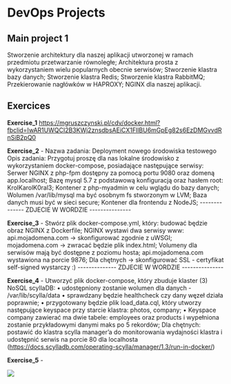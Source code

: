 # DevOps Projects

## Main project 1
Stworzenie architektury dla naszej aplikacji utworzonej w ramach przedmiotu przetwarzanie równoległe;
Architektura prosta z wykorzystaniem wielu popularnych obecnie serwisów;
Stworzenie klastra bazy danych;
Stworzenie klastra Redis;
Stworzenie klastra RabbitMQ;
Przekierowanie nagłówków w HAPROXY;
NGINX dla naszej aplikacji.


## Exercices

**Exercise_1**
https://mgruszczynski.pl/cdv/docker.html?fbclid=IwAR1UWQCI2B3KWj2znsdbsAEiCX1FIlBU6mGpEg82s6EzDMGvvdRnSiB2pQ0

**Exercise_2** - Nazwa zadania: Deployment nowego środowiska testowego
Opis zadania: Przygotuj proszę dla nas lokalne środowisko z wykorzystaniem docker-compose, posiadające następujące serwisy:
Serwer NGINX z php-fpm dostępny za pomocą portu 9080 oraz domeną app.localhost;
Bazę mysql 5.7 z podstawową konfiguracją oraz hasłem root: KrolKarolK0ral3;
Kontener z php-myadmin w celu wglądu do bazy danych;
Wolumen /var/lib/mysql ma być osobnym fs stworzonym w LVM;
Baza danych musi być w sieci secure;
Kontener dla frontendu z NodeJS;   -------------- ZDJECIE W WORDZIE ---------------

**Exercise_3** - Stwórz plik docker-compose.yml, który:
budować będzie obraz NGINX z Dockerfile;
NGINX wystawi dwa serwisy www:
api.mojadomena.com -> skonfigurować zgodnie z uWSGI;
mojadomena.com -> zwracać będzie plik index.html;
Volumeny dla serwisów mają być dostępne z poziomu hosta;
api.mojadomena.com wystawiona na porcie 9876;
Dla chętnych -> skonfigurować SSL - certyfikat self-signed wystarczy :)
									-------------- ZDJECIE W WORDZIE ---------------

**Exercise_4** - Utworzyć plik docker-compose, który zbuduje klaster (3) NoSQL scyllaDB:
•	udostępniony zostanie wolumen dla danych - /var/lib/scylla/data
•	sprawdzany będzie healthcheck czy dany węzeł działa poprawnie;
•	przygotowany będzie plik load_data.cql, który utworzy następujące keyspace przy starcie klastra: photos, company;
•	Keyspace company zawierać ma dwie tabele: employees oraz products i wypełniona zostanie przykładowymi danymi maks po 5 rekordów;
Dla chętnych: postawić do klastra scylla manager’a do monitorowania wydajności klastra i udostępnić serwis na porcie 80 dla localhosta (https://docs.scylladb.com/operating-scylla/manager/1.3/run-in-docker/)


**Exercise_5** -



<img src="DevOps/blob/master/54236907_397058641085651_7782564530868977664_n.jpg">
